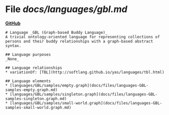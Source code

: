 # File _docs/languages/gbl.md_
**[GitHub](https://github.com/softlang/yas/blob/master/docs/languages/gbl.md)**
```
# Language _GBL (Graph-based Buddy Language)_
A trivial ontology-oriented language for representing collections of persons and their buddy relationships with a graph-based abstract syntax.

## Language purposes
_None_

## Language relationships
* variationOf: [TBL](http://softlang.github.io/yas/languages/tbl.html)

## Language elements
* [languages/GBL/samples/empty.graph](docs/files/languages-GBL-samples-empty.graph.md)
* [languages/GBL/samples/singleton.graph](docs/files/languages-GBL-samples-singleton.graph.md)
* [languages/GBL/samples/small-world.graph](docs/files/languages-GBL-samples-small-world.graph.md)
```
